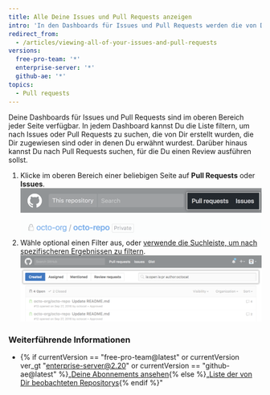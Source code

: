 ```yaml
---
title: Alle Deine Issues und Pull Requests anzeigen
intro: 'In den Dashboards für Issues und Pull Requests werden die von Dir erstellten offenen Issues und Pull Requests aufgelistet. Du kannst diese verwenden, um veraltete Elemente zu aktualisieren, sie zu klonen oder um Repository übergreifend - einschließlich der von Dir nicht abonnierten Repositorys - auf dem Laufenden zu bleiben, wo Du erwähnt wurdest.'
redirect_from:
  - /articles/viewing-all-of-your-issues-and-pull-requests
versions:
  free-pro-team: '*'
  enterprise-server: '*'
  github-ae: '*'
topics:
  - Pull requests
---
```


Deine Dashboards für Issues und Pull Requests sind im oberen Bereich jeder Seite verfügbar. In jedem Dashboard kannst Du die Liste filtern, um nach Issues oder Pull Requests zu suchen, die von Dir erstellt wurden, die Dir zugewiesen sind oder in denen Du erwähnt wurdest. Darüber hinaus kannst Du nach Pull Requests suchen, für die Du einen Review ausführen sollst.

1. Klicke im oberen Bereich einer beliebigen Seite auf **Pull Requests** oder **Issues**. ![Die globalen Dashboards für Issues und Pull Requests](/assets/images/help/overview/issues_and_pr_dashboard.png)
2. Wähle optional einen Filter aus, oder [verwende die Suchleiste, um nach spezifischeren Ergebnissen zu filtern](/articles/using-search-to-filter-issues-and-pull-requests). ![Liste der Pull Requests mit dem Filter "Created" (erstellt) ausgewählt](/assets/images/help/overview/pr_dashboard_created.png)

### Weiterführende Informationen

- {% if currentVersion == "free-pro-team@latest" or currentVersion ver_gt "enterprise-server@2.20" or currentVersion == "github-ae@latest" %}„[Deine Abonnements ansehen](/github/managing-subscriptions-and-notifications-on-github/viewing-your-subscriptions#reviewing-repositories-that-youre-watching){% else %}„[Liste der von Dir beobachteten Repositorys](/github/receiving-notifications-about-activity-on-github/listing-the-repositories-youre-watching){% endif %}"
